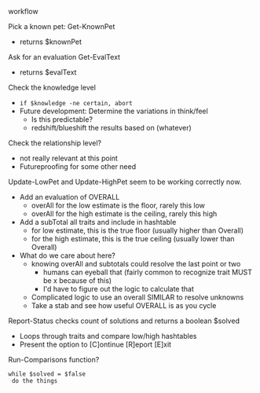 workflow

Pick a known pet:		Get-KnownPet
* returns $knownPet

Ask for an evaluation	Get-EvalText
* returns $evalText

Check the knowledge level
* `if $knowledge -ne certain, abort`
* Future development: Determine the variations in think/feel
  * Is this predictable?
  * redshift/blueshift the results based on (whatever)


Check the relationship level?
* not really relevant at this point
* Futureproofing for some other need


Update-LowPet and Update-HighPet seem to be working correctly now.
* Add an evaluation of OVERALL
  * overAll for the low estimate is the floor, rarely this low
  * overAll for the high estimate is the ceiling, rarely this high
* Add a subTotal all traits and include in hashtable
    * for low estimate, this is the true floor (usually higher than Overall)
	* for the high estimate, this is the true ceiling (usually lower than Overall)
* What do we care about here?
  * knowing overAll and subtotals could resolve the last point or two
    * humans can eyeball that (fairly common to recognize trait MUST be x because of this)
	* I'd have to figure out the logic to calculate that
  * Complicated logic to use an overall SIMILAR to resolve unknowns
  * Take a stab and see how useful OVERALL is as you cycle


Report-Status checks count of solutions and returns a boolean $solved
* Loops through traits and compare low/high hashtables
* Present the option to [C]ontinue [R]eport [E]xit


Run-Comparisons function?
```
while $solved = $false
 do the things
```

